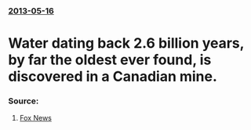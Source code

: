 ### [2013-05-16](/news/2013/05/16/index.md)

# Water dating back 2.6 billion years, by far the oldest ever found, is discovered in a Canadian mine. 




### Source:

1. [Fox News](http://www.foxnews.com/science/2013/05/16/oldest-water-on-earth-found-deep-underground/)
